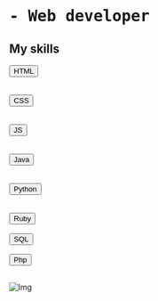 <h1><pre>- Web developer </pre></h1>

## My skills

<pre>
<button>HTML</button>
<br>
<button>CSS</button>
<br>
<button>JS</button>
<br>
<button>Java</button>
<br>
<button>Python</button>
<br>
<button>Ruby</button>

<button>SQL</button>

<button>Php</button>

</pre>

![Img](ruta/a/la/imagen.jpg)


